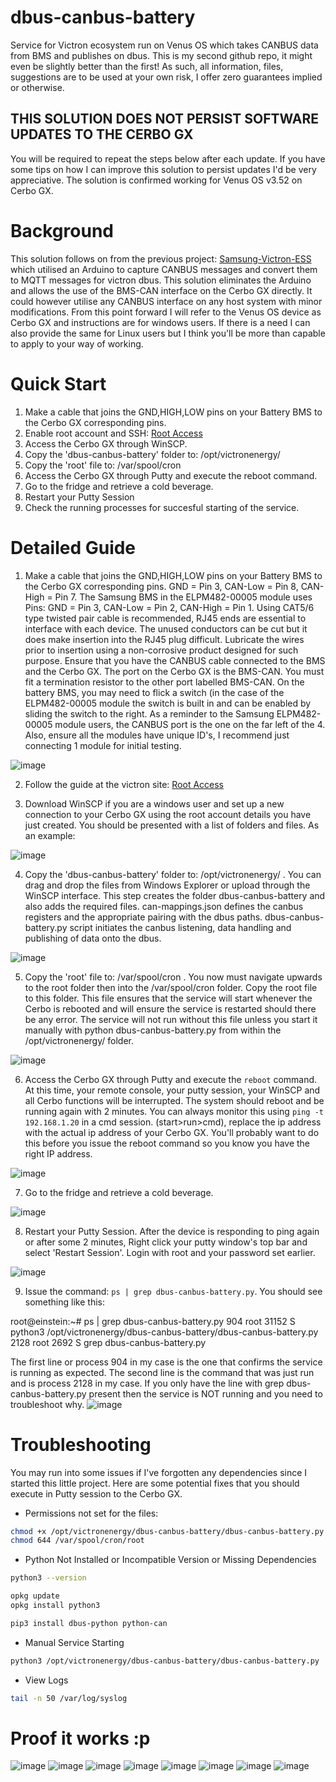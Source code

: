 # dbus-canbus-battery
Service for Victron ecosystem run on Venus OS which takes CANBUS data from BMS and publishes on dbus.
This is my second github repo, it might even be slightly better than the first!
As such, all information, files, suggestions are to be used at your own risk, I offer zero guarantees implied or otherwise.

## THIS SOLUTION DOES NOT PERSIST SOFTWARE UPDATES TO THE CERBO GX ##
You will be required to repeat the steps below after each update. If you have some tips on how I can improve this solution to persist updates I'd be very appreciative.
The solution is confirmed working for Venus OS v3.52 on Cerbo GX.

# Background
This solution follows on from the previous project: [Samsung-Victron-ESS](https://github.com/o-snoopy-o/Samsung-Victron-ESS) which utilised an Arduino to capture CANBUS messages and convert them to MQTT messages for victron dbus. This solution eliminates the Arduino and allows the use of the BMS-CAN interface on the Cerbo GX directly. It could however utilise any CANBUS interface on any host system with minor modifications.
From this point forward I will refer to the Venus OS device as Cerbo GX and instructions are for windows users. If there is a need I can also provide the same for Linux users but I think you'll be more than capable to apply to your way of working.



# Quick Start
1) Make a cable that joins the GND,HIGH,LOW pins on your Battery BMS to the Cerbo GX corresponding pins.
2) Enable root account and SSH: [Root Access](https://www.victronenergy.com/live/ccgx:root_access)
3) Access the Cerbo GX through WinSCP.
4) Copy the 'dbus-canbus-battery' folder to: /opt/victronenergy/
5) Copy the 'root' file to: /var/spool/cron
6) Access the Cerbo GX through Putty and execute the reboot command.
7) Go to the fridge and retrieve a cold beverage.
8) Restart your Putty Session
9) Check the running processes for succesful starting of the service.




# Detailed Guide
1) Make a cable that joins the GND,HIGH,LOW pins on your Battery BMS to the Cerbo GX corresponding pins. GND = Pin 3, CAN-Low = Pin 8, CAN-High = Pin 7. The Samsung BMS in the ELPM482-00005 module uses Pins: GND = Pin 3, CAN-Low = Pin 2, CAN-High = Pin 1. Using CAT5/6 type twisted pair cable is recommended, RJ45 ends are essential to interface with each device. The unused conductors can be cut but it does make insertion into the RJ45 plug difficult. Lubricate the wires prior to insertion using a non-corrosive product designed for such purpose.
Ensure that you have the CANBUS cable connected to the BMS and the Cerbo GX. The port on the Cerbo GX is the BMS-CAN. You must fit a termination resistor to the other port labelled BMS-CAN. On the battery BMS, you may need to flick a switch (in the case of the ELPM482-00005 module the switch is built in and can be enabled by sliding the switch to the right. As a reminder to the Samsung ELPM482-00005 module users, the CANBUS port is the one on the far left of the 4. Also, ensure all the modules have unique ID's, I recommend just connecting 1 module for initial testing.

![image](https://github.com/user-attachments/assets/4ad995dc-184f-4d3c-8e2b-2dd06780d1b7)


2) Follow the guide at the victron site: [Root Access](https://www.victronenergy.com/live/ccgx:root_access)


3) Download WinSCP if you are a windows user and set up a new connection to your Cerbo GX using the root account details you have just created. You should be presented with a list of folders and files. As an example:

![image](https://github.com/user-attachments/assets/529bd6df-8475-4ab9-b38c-ed88c1a92a25)


4) Copy the 'dbus-canbus-battery' folder to: /opt/victronenergy/ . You can drag and drop the files from Windows Explorer or upload through the WinSCP interface. This step creates the folder dbus-canbus-battery and also adds the required files. can-mappings.json defines the canbus registers and the appropriate pairing with the dbus paths. dbus-canbus-battery.py script initiates the canbus listening, data handling and publishing of data onto the dbus.

![image](https://github.com/user-attachments/assets/d675bf4b-a5d7-4f40-9af2-629d71e58b53)


5) Copy the 'root' file to: /var/spool/cron . You now must navigate upwards to the root folder then into the /var/spool/cron folder. Copy the root file to this folder. This file ensures that the service will start whenever the Cerbo is rebooted and will ensure the service is restarted should there be any error. The service will not run without this file unless you start it manually with python dbus-canbus-battery.py from within the /opt/victronenergy/ folder.

![image](https://github.com/user-attachments/assets/93edb01a-4cc1-4dab-af6b-296673b385d9)

   
6) Access the Cerbo GX through Putty and execute the `reboot` command. At this time, your remote console, your putty session, your WinSCP and all Cerbo functions will be interrupted. The system should reboot and be running again with 2 minutes. You can always monitor this using `ping -t 192.168.1.20` in a cmd session. (start>run>cmd), replace the ip address with the actual ip address of your Cerbo GX. You'll probably want to do this before you issue the reboot command so you know you have the right IP address.

![image](https://github.com/user-attachments/assets/0c76939c-a636-4963-9bcd-fb3c8b109e44)

   
7) Go to the fridge and retrieve a cold beverage.

![image](https://github.com/user-attachments/assets/d8a0f30d-d6a3-47a3-a227-b48e706fbccb)

    
8) Restart your Putty Session. After the device is responding to ping again or after some 2 minutes, Right click your putty window's top bar and select 'Restart Session'. Login with root and your password set earlier.

![image](https://github.com/user-attachments/assets/2162be36-0e93-4763-9b2a-774ada502acc)


9) Issue the command: `ps | grep dbus-canbus-battery.py`. You should see something like this:

root@einstein:~# ps | grep dbus-canbus-battery.py
904 root     31152 S    python3 /opt/victronenergy/dbus-canbus-battery/dbus-canbus-battery.py
2128 root      2692 S    grep dbus-canbus-battery.py

The first line or process 904 in my case is the one that confirms the service is running as expected.
The second line is the command that was just run and is process 2128 in my case.
If you only have the line with grep dbus-canbus-battery.py present then the service is NOT running and you need to troubleshoot why. 
![image](https://github.com/user-attachments/assets/eab00326-4b2a-4e25-b8b9-c53e08577085)


# Troubleshooting
You may run into some issues if I've forgotten any dependencies since I started this little project.
Here are some potential fixes that you should execute in Putty session to the Cerbo GX.

- Permissions not set for the files:
```bash
chmod +x /opt/victronenergy/dbus-canbus-battery/dbus-canbus-battery.py
chmod 644 /var/spool/cron/root
```

- Python Not Installed or Incompatible Version or Missing Dependencies
```bash
python3 --version
```
```bash
opkg update
opkg install python3
```
```bash
pip3 install dbus-python python-can
```
- Manual Service Starting
```bash
python3 /opt/victronenergy/dbus-canbus-battery/dbus-canbus-battery.py
```
- View Logs
```bash
tail -n 50 /var/log/syslog
```

# Proof it works :p

![image](https://github.com/user-attachments/assets/80d5c3f2-5052-40a4-8ed3-e2d0ea1e4bf4)
![image](https://github.com/user-attachments/assets/beb02c80-8f72-4fdd-8ef7-7365b3495645)
![image](https://github.com/user-attachments/assets/46888c65-252f-4079-a506-c6ce832cfb14)
![image](https://github.com/user-attachments/assets/d34bb176-06cc-490a-acb8-ef9160207b34)
![image](https://github.com/user-attachments/assets/5ea51a8b-ee6d-4f20-82be-af132e9a9c5b)
![image](https://github.com/user-attachments/assets/6ea3afe3-e531-41ab-941d-b9d1e1be15e6)
![image](https://github.com/user-attachments/assets/c97a0518-9934-4166-92b9-d643666b80d4)
![image](https://github.com/user-attachments/assets/ac5b8bcd-f5f9-442a-aa10-56ca6c4768ac)










